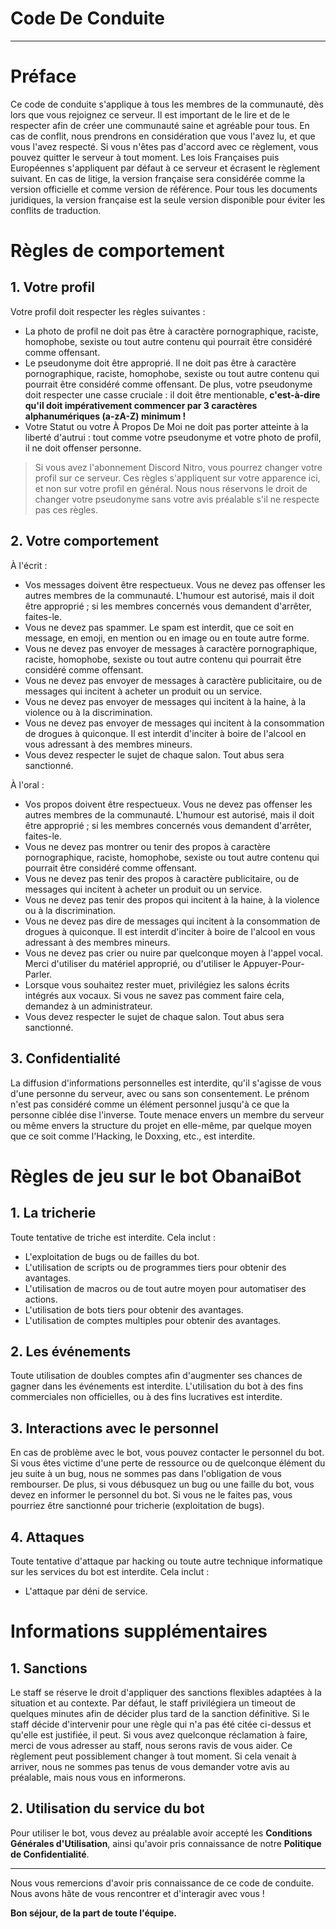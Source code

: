 # Code De Conduite

---

# Préface

Ce code de conduite s'applique à tous les membres de la communauté, dès lors que vous rejoignez ce serveur. Il est important de le lire et de le respecter afin de créer une communauté saine et agréable pour tous.
En cas de conflit, nous prendrons en considération que vous l'avez lu, et que vous l'avez respecté. Si vous n'êtes pas d'accord avec ce règlement, vous pouvez quitter le serveur à tout moment.
Les lois Françaises puis Européennes s'appliquent par défaut à ce serveur et écrasent le règlement suivant.
En cas de litige, la version française sera considérée comme la version officielle et comme version de référence.
Pour tous les documents juridiques, la version française est la seule version disponible pour éviter les conflits de traduction.

# Règles de comportement

## 1. Votre profil

Votre profil doit respecter les règles suivantes :
- La photo de profil ne doit pas être à caractère pornographique, raciste, homophobe, sexiste ou tout autre contenu qui pourrait être considéré comme offensant.
- Le pseudonyme doit être approprié. Il ne doit pas être à caractère pornographique, raciste, homophobe, sexiste ou tout autre contenu qui pourrait être considéré comme offensant. De plus, votre pseudonyme doit respecter une casse cruciale : il doit être mentionable, **c'est-à-dire qu'il doit impérativement commencer par 3 caractères alphanumériques (a-zA-Z) minimum !**
- Votre Statut ou votre À Propos De Moi ne doit pas porter atteinte à la liberté d'autrui : tout comme votre pseudonyme et votre photo de profil, il ne doit offenser personne.
> Si vous avez l'abonnement Discord Nitro, vous pourrez changer votre profil sur ce serveur. Ces règles s'appliquent sur votre apparence ici, et non sur votre profil en général.
> Nous nous réservons le droit de changer votre pseudonyme sans votre avis préalable s'il ne respecte pas ces règles.

## 2. Votre comportement

À l'écrit :
- Vos messages doivent être respectueux. Vous ne devez pas offenser les autres membres de la communauté. L'humour est autorisé, mais il doit être approprié ; si les membres concernés vous demandent d'arrêter, faites-le.
- Vous ne devez pas spammer. Le spam est interdit, que ce soit en message, en emoji, en mention ou en image ou en toute autre forme.
- Vous ne devez pas envoyer de messages à caractère pornographique, raciste, homophobe, sexiste ou tout autre contenu qui pourrait être considéré comme offensant.
- Vous ne devez pas envoyer de messages à caractère publicitaire, ou de messages qui incitent à acheter un produit ou un service.
- Vous ne devez pas envoyer de messages qui incitent à la haine, à la violence ou à la discrimination.
- Vous ne devez pas envoyer de messages qui incitent à la consommation de drogues à quiconque. Il est interdit d'inciter à boire de l'alcool en vous adressant à des membres mineurs.
- Vous devez respecter le sujet de chaque salon. Tout abus sera sanctionné.

À l'oral :
- Vos propos doivent être respectueux. Vous ne devez pas offenser les autres membres de la communauté. L'humour est autorisé, mais il doit être approprié ; si les membres concernés vous demandent d'arrêter, faites-le.
- Vous ne devez pas montrer ou tenir des propos à caractère pornographique, raciste, homophobe, sexiste ou tout autre contenu qui pourrait être considéré comme offensant.
- Vous ne devez pas tenir des propos à caractère publicitaire, ou de messages qui incitent à acheter un produit ou un service.
- Vous ne devez pas tenir des propos qui incitent à la haine, à la violence ou à la discrimination.
- Vous ne devez pas dire de messages qui incitent à la consommation de drogues à quiconque. Il est interdit d'inciter à boire de l'alcool en vous adressant à des membres mineurs.
- Vous ne devez pas crier ou nuire par quelconque moyen à l'appel vocal. Merci d'utiliser du matériel approprié, ou d'utiliser le Appuyer-Pour-Parler.
- Lorsque vous souhaitez rester muet, privilégiez les salons écrits intégrés aux vocaux. Si vous ne savez pas comment faire cela, demandez à un administrateur.
- Vous devez respecter le sujet de chaque salon. Tout abus sera sanctionné.

## 3. Confidentialité

La diffusion d'informations personnelles est interdite, qu'il s'agisse de vous d'une personne du serveur, avec ou sans son consentement.
Le prénom n'est pas considéré comme un élément personnel jusqu'à ce que la personne ciblée dise l'inverse.
Toute menace envers un membre du serveur ou même envers la structure du projet en elle-même, par quelque moyen que ce soit comme l'Hacking, le Doxxing, etc., est interdite.

# Règles de jeu sur le bot ObanaiBot

## 1. La tricherie

Toute tentative de triche est interdite. Cela inclut :
- L'exploitation de bugs ou de failles du bot.
- L'utilisation de scripts ou de programmes tiers pour obtenir des avantages.
- L'utilisation de macros ou de tout autre moyen pour automatiser des actions.
- L'utilisation de bots tiers pour obtenir des avantages.
- L'utilisation de comptes multiples pour obtenir des avantages.

## 2. Les événements

Toute utilisation de doubles comptes afin d'augmenter ses chances de gagner dans les événements est interdite.
L'utilisation du bot à des fins commerciales non officielles, ou à des fins lucratives est interdite.

## 3. Interactions avec le personnel

En cas de problème avec le bot, vous pouvez contacter le personnel du bot. Si vous êtes victime d'une perte de ressource ou de quelconque élément du jeu suite à un bug, nous ne sommes pas dans l'obligation de vous rembourser.
De plus, si vous débusquez un bug ou une faille du bot, vous devez en informer le personnel du bot. Si vous ne le faites pas, vous pourriez être sanctionné pour tricherie (exploitation de bugs).

## 4. Attaques

Toute tentative d'attaque par hacking ou toute autre technique informatique sur les services du bot est interdite. Cela inclut :
- L'attaque par déni de service.

# Informations supplémentaires

## 1. Sanctions

Le staff se réserve le droit d'appliquer des sanctions flexibles adaptées à la situation et au contexte. Par défaut, le staff privilégiera un timeout de quelques minutes afin de décider plus tard de la sanction définitive.
Si le staff décide d'intervenir pour une règle qui n'a pas été citée ci-dessus et qu'elle est justifiée, il peut. Si vous avez quelconque réclamation à faire, merci de vous adresser au staff, nous serons ravis de vous aider.
Ce règlement peut possiblement changer à tout moment. Si cela venait à arriver, nous ne sommes pas tenus de vous demander votre avis au préalable, mais nous vous en informerons.

## 2. Utilisation du service du bot

Pour utiliser le bot, vous devez au préalable avoir accepté les __Conditions Générales d'Utilisation__, ainsi qu'avoir pris connaissance de notre __Politique de Confidentialité__.

---

Nous vous remercions d'avoir pris connaissance de ce code de conduite. Nous avons hâte de vous rencontrer et d'interagir avec vous !

__Bon séjour, de la part de toute l'équipe.__

